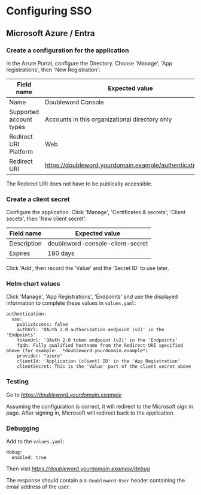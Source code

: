 
# Configuring SSO

## Microsoft Azure / Entra

### Create a configuration for the application

In the Azure Portal, configure the Directory.   Choose 'Manage', 'App registrations', then 'New Registration':

| Field name              | Expected value                                             |
| ----------------------- | ---------------------------------------------------------- |
| Name                    | Doubleword Console                                         |
| Supported account types | Accounts in this organizational directory only             |
| Redirect URI Platform   | Web                                                        |
| Redirect URI            | https://doubleword.yourdomain.example/authentication/auth  |
                          
The Redirect URI does not have to be publically accessible.

### Create a client secret

Configure the application.  Click 'Manage', 'Certificates & secrets', 'Client secets', then 'New client secret':

| Field name  | Expected value                   |
| ----------- | -------------------------------- |
| Description | doubleword-console-client-secret |
| Expires     | 180 days                         |

Click 'Add', then record the 'Value' and the 'Secret ID' to use later.

### Helm chart values

Click 'Manage', 'App Registrations', 'Endpoints' and use the displayed information to complete these values in `values.yaml`:

```
authentication:
  sso:
    publicAccess: false
    authUrl: 'OAuth 2.0 authorization endpoint (v2)' in the 'Endpoints'
    tokenUrl: 'OAuth 2.0 token endpoint (v2)' in the 'Endpoints'
    fqdn: Fully qualified hostname from the Redirect URI specified above (for example:  *doubleword.yourdomain.example*)
    provider: "azure"
    clientId: 'Application (client) ID' in the 'App Registration'
    clientSecret: This is the 'Value' part of the client secret above
```

### Testing

Go to *https://doubleword.yourdomain.example*

Assuming the configuration is correct, it will redirect to the Microsoft sign in page. After signing in, Microsoft will redirect back to the application.

### Debugging

Add to the `values.yaml`:

```
debug:
  enabled: true
```

Then visit *https://doubleword.yourdomain.example/debug*

The response should contain a `X-Doubleword-User` header containing the email address of the user.






